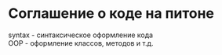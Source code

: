 # Соглашение о коде на питоне
syntax - синтаксическое оформление кода  
OOP - оформление классов, методов и т.д.